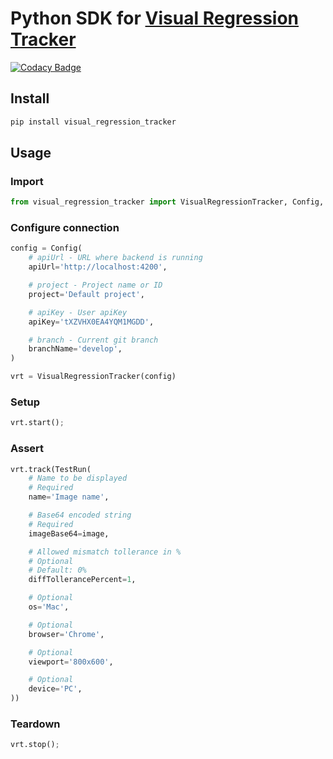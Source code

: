 
# Python SDK for [Visual Regression Tracker](https://github.com/Visual-Regression-Tracker/Visual-Regression-Tracker)

[![Codacy Badge](https://app.codacy.com/project/badge/Grade/0b98190cea064d6f9f1210da653ba37b)](https://www.codacy.com/gh/Visual-Regression-Tracker/sdk-python?utm_source=github.com&amp;utm_medium=referral&amp;utm_content=Visual-Regression-Tracker/sdk-python&amp;utm_campaign=Badge_Grade)

## Install

```python
pip install visual_regression_tracker
```

## Usage

### Import

```python
from visual_regression_tracker import VisualRegressionTracker, Config, TestRun
```

### Configure connection

```python
config = Config(
    # apiUrl - URL where backend is running 
    apiUrl='http://localhost:4200',

    # project - Project name or ID
    project='Default project',

    # apiKey - User apiKey
    apiKey='tXZVHX0EA4YQM1MGDD',

    # branch - Current git branch 
    branchName='develop',
)

vrt = VisualRegressionTracker(config)
```

### Setup

```python
vrt.start();
```

### Assert

```python
vrt.track(TestRun(
    # Name to be displayed
    # Required
    name='Image name',

    # Base64 encoded string
    # Required
    imageBase64=image,

    # Allowed mismatch tollerance in %
    # Optional
    # Default: 0%
    diffTollerancePercent=1,

    # Optional
    os='Mac',

    # Optional
    browser='Chrome',

    # Optional
    viewport='800x600',

    # Optional
    device='PC',
))
```

### Teardown

```python
vrt.stop();
```